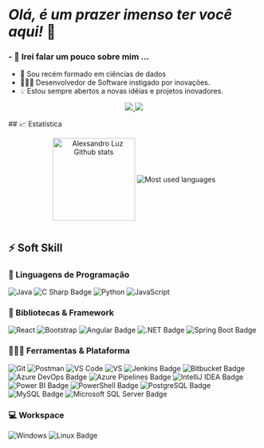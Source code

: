 # ***Olá, é um prazer imenso ter você aqui!*** 👋


### - 💬 Irei falar um pouco sobre mim ...

* 📖 Sou recém formado em ciências de dados
* 🧑🏻‍💻 Desenvolvedor de Software instigado por inovações.
* 💡 Estou sempre abertos a novas idéias e projetos inovadores. 

<p align="center">
	<a href="https://www.linkedin.com/in/alexsandro-luz/">
		<img src="https://img.shields.io/badge/LinkedIn-0077B5?style=for-the-badge&logo=linkedin&logoColor=white" />
	</a>
  <a href="alexluzendreyravi@gmail.com">
		<img src="https://img.shields.io/badge/Gmail-D14836?style=for-the-badge&logo=gmail&logoColor=white" />
	</a>
  
</p>
## 📈 Estatística

<p align="center">
  <img align="center"
      alt="Alexsandro Luz Github stats"
      style="margin-bottom: 10px;"
      height="165" src="https://github-readme-stats.vercel.app/api?username=Luzalex23&theme=radical&show_icons=true&count_private=true" />
  <img
    align="center"
    alt="Most used languages"
    style="margin-bottom: 10px;"
    src="https://github-readme-stats-eight-theta.vercel.app/api/top-langs/?username=Luzalex23&layout=compact&langs_count=6&theme=radical"
  />
</p>

## ⚡ Soft Skill
### 🚀 Linguagens de Programação
![Java](https://img.shields.io/badge/Java-ED8B00?style=for-the-badge&logo=java&logoColor=white)
<img src="https://img.shields.io/badge/C%20Sharp-512BD4?logo=csharp&logoColor=fff&style=for-the-badge" alt="C Sharp Badge">
![Python](https://img.shields.io/badge/Python-FFD43B?style=for-the-badge&logo=python&logoColor=306998)
![JavaScript](https://img.shields.io/badge/JavaScript-323330?style=for-the-badge&logo=javascript&logoColor=F7DF1E)


### 🧩 Bibliotecas & Framework
![React](https://img.shields.io/badge/React-20232A?style=for-the-badge&logo=react&logoColor=61DAFB)
![Bootstrap](https://img.shields.io/badge/Bootstrap-563D7C?style=for-the-badge&logo=bootstrap&logoColor=white)
<img src="https://img.shields.io/badge/Angular-DD0031?logo=angular&logoColor=fff&style=for-the-badge" alt="Angular Badge">
<img src="https://img.shields.io/badge/.NET-512BD4?logo=dotnet&logoColor=fff&style=for-the-badge" alt=".NET Badge">
<img src="https://img.shields.io/badge/Spring%20Boot-6DB33F?logo=springboot&logoColor=fff&style=for-the-badge" alt="Spring Boot Badge">

### 🧑🏻‍💻 Ferramentas & Plataforma
![Git](https://img.shields.io/badge/Git-F05032?style=for-the-badge&logo=git&logoColor=white)
![Postman](https://img.shields.io/badge/Postman-FF6C37?style=for-the-badge&logo=Postman&logoColor=white)
![VS Code](https://img.shields.io/badge/Visual_Studio_Code-0078D4?style=for-the-badge&logo=visual%20studio%20code&logoColor=white)
![VS](https://img.shields.io/badge/Visual_Studio-5C2D91?style=for-the-badge&logo=visual%20studio&logoColor=white)
<img src="https://img.shields.io/badge/Jenkins-D24939?logo=jenkins&logoColor=fff&style=for-the-badge" alt="Jenkins Badge">
<img src="https://img.shields.io/badge/Bitbucket-0052CC?logo=bitbucket&logoColor=fff&style=for-the-badge" alt="Bitbucket Badge">
<img src="https://img.shields.io/badge/Azure%20DevOps-0078D7?logo=azuredevops&logoColor=fff&style=for-the-badge" alt="Azure DevOps Badge">
<img src="https://img.shields.io/badge/Azure%20Pipelines-2560E0?logo=azurepipelines&logoColor=fff&style=for-the-badge" alt="Azure Pipelines Badge">
<img src="https://img.shields.io/badge/IntelliJ%20IDEA-000?logo=intellijidea&logoColor=fff&style=for-the-badge" alt="IntelliJ IDEA Badge">
<img src="https://img.shields.io/badge/Power%20BI-F2C811?logo=powerbi&logoColor=000&style=for-the-badge" alt="Power BI Badge">
<img src="https://img.shields.io/badge/PowerShell-5391FE?logo=powershell&logoColor=fff&style=for-the-badge" alt="PowerShell Badge">
<img src="https://img.shields.io/badge/PostgreSQL-4169E1?logo=postgresql&logoColor=fff&style=for-the-badge" alt="PostgreSQL Badge">
<img src="https://img.shields.io/badge/MySQL-4479A1?logo=mysql&logoColor=fff&style=for-the-badge" alt="MySQL Badge">
<img src="https://img.shields.io/badge/Microsoft%20SQL%20Server-CC2927?logo=microsoftsqlserver&logoColor=fff&style=for-the-badge" alt="Microsoft SQL Server Badge">

### 💻 Workspace

![Windows](https://img.shields.io/badge/Windows-0078D6?style=for-the-badge&logo=windows&logoColor=white)
<img src="https://img.shields.io/badge/Linux-FCC624?logo=linux&logoColor=000&style=for-the-badge" alt="Linux Badge">

